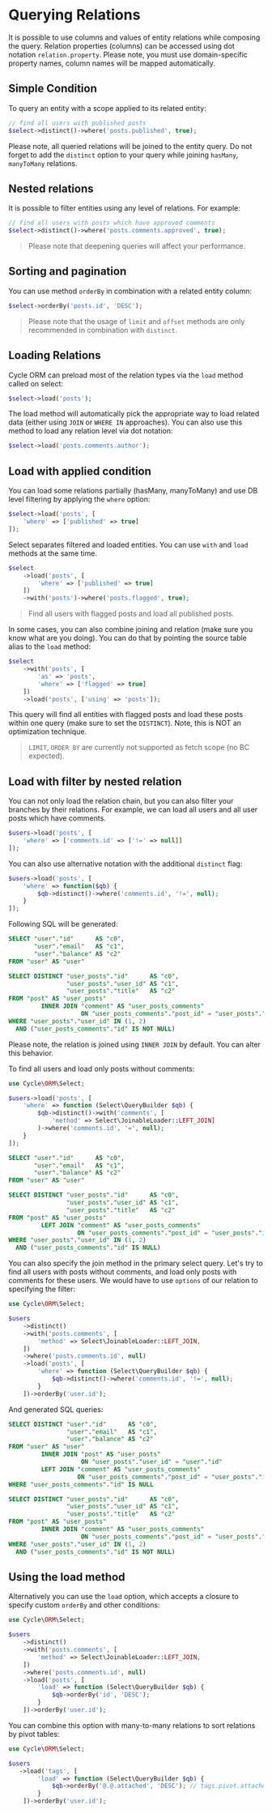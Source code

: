 # Querying Relations

It is possible to use columns and values of entity relations while composing the query. Relation properties (columns)
can be accessed using dot notation `relation.property`. Please note, you must use domain-specific property names, column
names will be mapped automatically.

## Simple Condition

To query an entity with a scope applied to its related entity:

```php
// find all users with published posts
$select->distinct()->where('posts.published', true);
```

Please note, all queried relations will be joined to the entity query. Do not forget to add the `distinct` option to
your query while joining `hasMany`, `manyToMany` relations.

## Nested relations

It is possible to filter entities using any level of relations. For example:

```php
// find all users with posts which have approved comments
$select->distinct()->where('posts.comments.approved', true);
```

> Please note that deepening queries will affect your performance.

## Sorting and pagination

You can use method `orderBy` in combination with a related entity column:

```php
$select->orderBy('posts.id', 'DESC');
```

> Please note that the usage of `limit` and `offset` methods are only recommended in combination with `distinct`.

## Loading Relations

Cycle ORM can preload most of the relation types via the `load` method called on select:

```php
$select->load('posts');
```

The load method will automatically pick the appropriate way to load related data (either using `JOIN` or `WHERE IN`
approaches). You can also use this method to load any relation level via dot notation:

```php
$select->load('posts.comments.author');
```

## Load with applied condition

You can load some relations partially (hasMany, manyToMany) and use DB level filtering by applying the `where` option:

```php
$select->load('posts', [
    'where' => ['published' => true]
]);
```

Select separates filtered and loaded entities. You can use `with` and `load` methods at the same time.

```php
$select
    ->load('posts', [
        'where' => ['published' => true]
    ])
    ->with('posts')->where('posts.flagged', true);
```

> Find all users with flagged posts and load all published posts.

In some cases, you can also combine joining and relation (make sure you know what are you doing). You can do that by
pointing the source table alias to the `load` method:

```php
$select
    ->with('posts', [
        'as' => 'posts',
        'where' => ['flagged' => true]
    ])
    ->load('posts', ['using' => 'posts']);
```

This query will find all entities with flagged posts and load these posts within one query (make sure to set the
`DISTINCT`). Note, this is NOT an optimization technique.

> `LIMIT`, `ORDER BY` are currently not supported as fetch scope (no BC expected).

## Load with filter by nested relation

You can not only load the relation chain, but you can also filter your branches by their relations. For example, we can
load all users and all user posts which have comments.

```php
$users->load('posts', [
    'where' => ['comments.id' => ['!=' => null]]
]);
```

You can also use alternative notation with the additional `distinct` flag:

```php
$users->load('posts', [
    'where' => function($qb) {
        $qb->distinct()->where('comments.id', '!=', null);
    }
]);
```

Following SQL will be generated:

```sql
SELECT "user"."id"      AS "c0",
       "user"."email"   AS "c1",
       "user"."balance" AS "c2"
FROM "user" AS "user"
```

```sql
SELECT DISTINCT "user_posts"."id"      AS "c0",
                "user_posts"."user_id" AS "c1",
                "user_posts"."title"   AS "c2"
FROM "post" AS "user_posts"
         INNER JOIN "comment" AS "user_posts_comments"
                    ON "user_posts_comments"."post_id" = "user_posts"."id"
WHERE "user_posts"."user_id" IN (1, 2)
  AND ("user_posts_comments"."id" IS NOT NULL)
```

Please note, the relation is joined using `INNER JOIN` by default. You can alter this behavior.

To find all users and load only posts without comments:

```php
use Cycle\ORM\Select;

$users->load('posts', [
    'where' => function (Select\QueryBuilder $qb) {
        $qb->distinct()->with('comments', [
            'method' => Select\JoinableLoader::LEFT_JOIN]
        )->where('comments.id', '=', null);
    }
]);
```

```sql
SELECT "user"."id"      AS "c0",
       "user"."email"   AS "c1",
       "user"."balance" AS "c2"
FROM "user" AS "user"
```

```sql
SELECT DISTINCT "user_posts"."id"      AS "c0",
                "user_posts"."user_id" AS "c1",
                "user_posts"."title"   AS "c2"
FROM "post" AS "user_posts"
         LEFT JOIN "comment" AS "user_posts_comments"
                   ON "user_posts_comments"."post_id" = "user_posts"."id"
WHERE "user_posts"."user_id" IN (1, 2)
  AND ("user_posts_comments"."id" IS NULL)
```

You can also specify the join method in the primary select query. Let's try to find all users with posts without
comments, and load only posts with comments for these users. We would have to use `options` of our relation to
specifying the filter:

```php
use Cycle\ORM\Select;

$users
    ->distinct()
    ->with('posts.comments', [
        'method' => Select\JoinableLoader::LEFT_JOIN,
    ])
    ->where('posts.comments.id', null)
    ->load('posts', [
        'where' => function (Select\QueryBuilder $qb) {
            $qb->distinct()->where('comments.id', '!=', null);
        }
    ])->orderBy('user.id');
```

And generated SQL queries:

```sql
SELECT DISTINCT "user"."id"      AS "c0",
                "user"."email"   AS "c1",
                "user"."balance" AS "c2"
FROM "user" AS "user"
         INNER JOIN "post" AS "user_posts"
                    ON "user_posts"."user_id" = "user"."id"
         LEFT JOIN "comment" AS "user_posts_comments"
                   ON "user_posts_comments"."post_id" = "user_posts"."id"
WHERE "user_posts_comments"."id" IS NULL
```

```sql
SELECT DISTINCT "user_posts"."id"      AS "c0",
                "user_posts"."user_id" AS "c1",
                "user_posts"."title"   AS "c2"
FROM "post" AS "user_posts"
         INNER JOIN "comment" AS "user_posts_comments"
                    ON "user_posts_comments"."post_id" = "user_posts"."id"
WHERE "user_posts"."user_id" IN (1, 2)
  AND ("user_posts_comments"."id" IS NOT NULL)
```

## Using the load method

Alternatively you can use the `load` option, which accepts a closure to specify custom `orderBy` and other conditions:

```php
use Cycle\ORM\Select;

$users
    ->distinct()
    ->with('posts.comments', [
        'method' => Select\JoinableLoader::LEFT_JOIN,
    ])
    ->where('posts.comments.id', null)
    ->load('posts', [
        'load' => function (Select\QueryBuilder $qb) {
            $qb->orderBy('id', 'DESC');
        }
    ])->orderBy('user.id');
```

You can combine this option with many-to-many relations to sort relations by pivot tables:

```php
use Cycle\ORM\Select;

$users
   ->load('tags', [
        'load' => function (Select\QueryBuilder $qb) {
            $qb->orderBy('@.@.attached', 'DESC'); // tags.pivot.attached
        }
    ])->orderBy('user.id');
```
